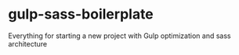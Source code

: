 # gulp-sass-boilerplate
Everything for starting a new project with Gulp optimization and sass architecture

